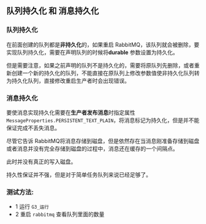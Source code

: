 ## 队列持久化 和 消息持久化

### 队列持久化

在前面创建的队列都是**非持久化**的，如果重启 RabbitMQ，该队列就会被删除，要实现队列持久化，需要在声明队列的时候将**durable**
参数设置为持久化。

但是需要注意，如果之前声明的队列不是持久化的，需要将原队列先删除，或者重新创建一个新的持久化的队列，不能直接在原队列上修改参数值使非持久化队列转为持久化队列，直接修改重启生产者时会出现错误。

### 消息持久化

要使消息实现持久化需要在**生产者发布消息**时指定属性`MessageProperties.PERSISTENT_TEXT_PLAIN`，将消息标记为持久化，但是并不能保证完成不丢失消息。

尽管它告诉 RabbitMQ将消息存储到磁盘，但是依然存在当消息刚准备存储到磁盘或者消息并没有完全存储到磁盘的过程中，消息还在缓存的一个间隔点。

此时并没有真正的写入磁盘。

持久性保证并不强，但是对于简单任务队列来说已经足够了。

### 测试方法:

* 1 运行 `G3_运行`
* 2 重启 `rabbitmq` 查看队列里面的数量

